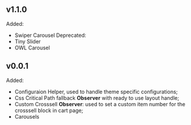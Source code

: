 ## v1.1.0
Added:
- Swiper Carousel
Deprecated:
- Tiny Slider
- OWL Carousel

## v0.0.1
Added:
- Configuraion Helper, used to handle theme specific configurations;
- Css Critical Path fallback **Observer** with ready to use layout handle;
- Custom Crosssell **Observer**: used to set a custom item number for the crosssell block in cart page;
- Carousels